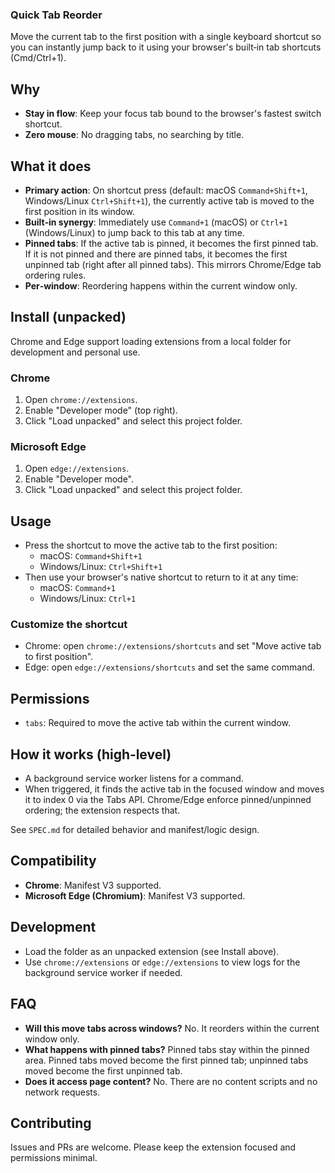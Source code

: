 ### Quick Tab Reorder

Move the current tab to the first position with a single keyboard shortcut so you can instantly jump back to it using your browser's built‑in tab shortcuts (Cmd/Ctrl+1).

## Why
- **Stay in flow**: Keep your focus tab bound to the browser's fastest switch shortcut.
- **Zero mouse**: No dragging tabs, no searching by title.

## What it does
- **Primary action**: On shortcut press (default: macOS `Command+Shift+1`, Windows/Linux `Ctrl+Shift+1`), the currently active tab is moved to the first position in its window.
- **Built‑in synergy**: Immediately use `Command+1` (macOS) or `Ctrl+1` (Windows/Linux) to jump back to this tab at any time.
- **Pinned tabs**: If the active tab is pinned, it becomes the first pinned tab. If it is not pinned and there are pinned tabs, it becomes the first unpinned tab (right after all pinned tabs). This mirrors Chrome/Edge tab ordering rules.
- **Per‑window**: Reordering happens within the current window only.

## Install (unpacked)
Chrome and Edge support loading extensions from a local folder for development and personal use.

### Chrome
1. Open `chrome://extensions`.
2. Enable "Developer mode" (top right).
3. Click "Load unpacked" and select this project folder.

### Microsoft Edge
1. Open `edge://extensions`.
2. Enable "Developer mode".
3. Click "Load unpacked" and select this project folder.

## Usage
- Press the shortcut to move the active tab to the first position:
  - macOS: `Command+Shift+1`
  - Windows/Linux: `Ctrl+Shift+1`
- Then use your browser's native shortcut to return to it at any time:
  - macOS: `Command+1`
  - Windows/Linux: `Ctrl+1`

### Customize the shortcut
- Chrome: open `chrome://extensions/shortcuts` and set "Move active tab to first position".
- Edge: open `edge://extensions/shortcuts` and set the same command.

## Permissions
- `tabs`: Required to move the active tab within the current window.

## How it works (high‑level)
- A background service worker listens for a command.
- When triggered, it finds the active tab in the focused window and moves it to index 0 via the Tabs API. Chrome/Edge enforce pinned/unpinned ordering; the extension respects that.

See `SPEC.md` for detailed behavior and manifest/logic design.

## Compatibility
- **Chrome**: Manifest V3 supported.
- **Microsoft Edge (Chromium)**: Manifest V3 supported.

## Development
- Load the folder as an unpacked extension (see Install above).
- Use `chrome://extensions` or `edge://extensions` to view logs for the background service worker if needed.

## FAQ
- **Will this move tabs across windows?** No. It reorders within the current window only.
- **What happens with pinned tabs?** Pinned tabs stay within the pinned area. Pinned tabs moved become the first pinned tab; unpinned tabs moved become the first unpinned tab.
- **Does it access page content?** No. There are no content scripts and no network requests.

## Contributing
Issues and PRs are welcome. Please keep the extension focused and permissions minimal.
